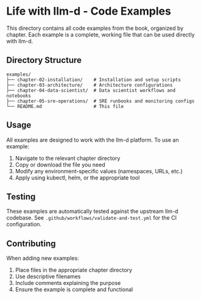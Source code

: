 # Life with llm-d - Code Examples

This directory contains all code examples from the book, organized by chapter. Each example is a complete, working file that can be used directly with llm-d.

## Directory Structure

```
examples/
├── chapter-02-installation/    # Installation and setup scripts
├── chapter-03-architecture/    # Architecture configurations
├── chapter-04-data-scientist/  # Data scientist workflows and notebooks
├── chapter-05-sre-operations/  # SRE runbooks and monitoring configs
└── README.md                   # This file
```

## Usage

All examples are designed to work with the llm-d platform. To use an example:

1. Navigate to the relevant chapter directory
2. Copy or download the file you need
3. Modify any environment-specific values (namespaces, URLs, etc.)
4. Apply using kubectl, helm, or the appropriate tool

## Testing

These examples are automatically tested against the upstream llm-d codebase. See `.github/workflows/validate-and-test.yml` for the CI configuration.

## Contributing

When adding new examples:
1. Place files in the appropriate chapter directory
2. Use descriptive filenames
3. Include comments explaining the purpose
4. Ensure the example is complete and functional